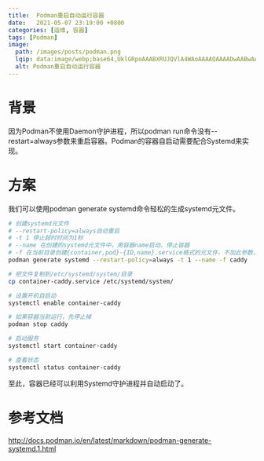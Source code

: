 ```yaml
---
title:  Podman重启自动运行容器
date:   2021-05-07 23:19:00 +0800
categories: [运维, 容器]
tags: [Podman]
image:
  path: /images/posts/podman.png
  lqip: data:image/webp;base64,UklGRpoAAABXRUJQVlA4WAoAAAAQAAAADwAABwAAQUxQSDIAAAARL0AmbZurmr57yyIiqE8oiG0bejIYEQTgqiDA9vqnsUSI6H+oAERp2HZ65qP/VIAWAFZQOCBCAAAA8AEAnQEqEAAIAAVAfCWkAALp8sF8rgRgAP7o9FDvMCkMde9PK7euH5M1m6VWoDXf2FkP3BqV0ZYbO6NA/VFIAAAA
  alt: Podman重启自动运行容器
---
```


# 背景
因为Podman不使用Daemon守护进程，所以podman run命令没有--restart=always参数来重启容器。Podman的容器自启动需要配合Systemd来实现。

# 方案
我们可以使用podman generate systemd命令轻松的生成systemd元文件。

```sh
# 创建systemd元文件
# --restart-policy=always自动重启
# -t 1 停止超时时间为1秒
# --name 在创建的systemd元文件中，用容器name启动、停止容器
# -f 在当前目录创建{container,pod}-{ID,name}.service格式的元文件，不加此参数，创建内容只在控制台显示。
podman generate systemd --restart-policy=always -t 1 --name -f caddy

# 把文件复制到/etc/systemd/system/目录
cp container-caddy.service /etc/systemd/system/

# 设置开机自启动
systemctl enable container-caddy

# 如果容器当前运行，先停止掉
podman stop caddy

# 启动服务
systemctl start container-caddy

# 查看状态
systemctl status container-caddy
```
至此，容器已经可以利用Systemd守护进程并自动启动了。

# 参考文档
http://docs.podman.io/en/latest/markdown/podman-generate-systemd.1.html